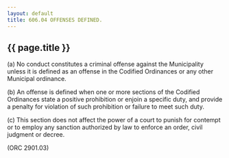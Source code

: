 ```yaml
---
layout: default 
title: 606.04 OFFENSES DEFINED.
---
```


{{ page.title }}
----------------

​(a) No conduct constitutes a criminal offense against the Municipality
unless it is defined as an offense in the Codified Ordinances or any
other Municipal ordinance.

​(b) An offense is defined when one or more sections of the Codified
Ordinances state a positive prohibition or enjoin a specific duty, and
provide a penalty for violation of such prohibition or failure to meet
such duty.

​(c) This section does not affect the power of a court to punish for
contempt or to employ any sanction authorized by law to enforce an
order, civil judgment or decree.

(ORC 2901.03)
